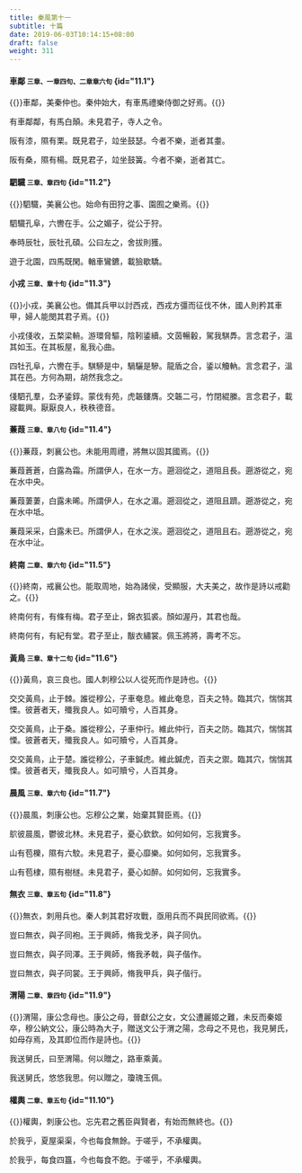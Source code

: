 ```yaml
---
title: 秦風第十一
subtitle: 十篇
date: 2019-06-03T10:14:15+08:00
draft: false
weight: 311
---
```


#### 車鄰 <small>三章、一章四句、二章章六句</small> {id="11.1"}

{{<alert info>}}車鄰，美秦仲也。秦仲始大，有車馬禮樂侍御之好焉。{{</alert>}}

<p id="11.1.1">有車鄰鄰，有馬白顛。未見君子，寺人之令。</p>
<p id="11.1.2">阪有漆，隰有栗。既見君子，竝坐鼓瑟。今者不樂，逝者其耋。</p>
<p id="11.1.3">阪有桑，隰有楊。既見君子，竝坐鼓簧。今者不樂，逝者其亡。</p>

#### 駟驖 <small>三章、章四句</small> {id="11.2"}

{{<alert info>}}駟驖，美襄公也。始命有田狩之事、園囿之樂焉。{{</alert>}}

<p id="11.2.1">駟驖孔阜，六轡在手。公之媚子，從公于狩。</p>
<p id="11.2.2">奉時辰牡，辰牡孔碩。公曰左之，舍拔則獲。</p>
<p id="11.2.3">遊于北園，四馬既閑。輶車鸞鑣，載獫歇驕。</p>

#### 小戎 <small>三章、章十句</small> {id="11.3"}

{{<alert info>}}小戎，美襄公也。備其兵甲以討西戎，西戎方彊而征伐不休，國人則矜其車甲，婦人能閔其君子焉。{{</alert>}}

<p id="11.3.1">小戎俴收，五楘梁輈。游環脅驅，陰靷鋈續。文茵暢轂，駕我騏馵。言念君子，溫其如玉。在其板屋，亂我心曲。</p>
<p id="11.3.2">四牡孔阜，六轡在手。騏駵是中，騧驪是驂。龍盾之合，鋈以觼軜。言念君子，溫其在邑。方何為期，胡然我念之。</p>
<p id="11.3.3">俴駟孔羣，厹矛鋈錞。蒙伐有苑，虎韔鏤膺。交韔二弓，竹閉緄縢。言念君子，載寢載興。厭厭良人，秩秩德音。</p>

#### 蒹葭 <small>三章、章八句</small> {id="11.4"}

{{<alert info>}}蒹葭，刺襄公也。未能用周禮，將無以固其國焉。{{</alert>}}

<p id="11.4.1">蒹葭蒼蒼，白露為霜。所謂伊人，在水一方。遡洄從之，道阻且長。遡游從之，宛在水中央。</p>
<p id="11.4.2">蒹葭萋萋，白露未晞。所謂伊人，在水之湄。遡洄從之，道阻且躋。遡游從之，宛在水中坻。</p>
<p id="11.4.3">蒹葭采采，白露未已。所謂伊人，在水之涘。遡洄從之，道阻且右。遡游從之，宛在水中沚。</p>

#### 終南 <small>二章、章六句</small> {id="11.5"}

{{<alert info>}}終南，戒襄公也。能取周地，始為諸侯，受顯服，大夫美之，故作是詩以戒勸之。{{</alert>}}

<p id="11.5.1">終南何有，有條有梅。君子至止，錦衣狐裘。顏如渥丹，其君也哉。</p>
<p id="11.5.2">終南何有，有紀有堂。君子至止，黻衣繡裳。佩玉將將，壽考不忘。</p>

#### 黃鳥 <small>三章、章十二句</small> {id="11.6"}

{{<alert info>}}黃鳥，哀三良也。國人刺穆公以人從死而作是詩也。{{</alert>}}

<p id="11.6.1">交交黃鳥，止于棘。誰從穆公，子車奄息。維此奄息，百夫之特。臨其穴，惴惴其慄。彼蒼者天，殲我良人。如可贖兮，人百其身。</p>
<p id="11.6.2">交交黃鳥，止于桑。誰從穆公，子車仲行。維此仲行，百夫之防。臨其穴，惴惴其慄。彼蒼者天，殲我良人。如可贖兮，人百其身。</p>
<p id="11.6.3">交交黃鳥，止于楚。誰從穆公，子車鍼虎。維此鍼虎，百夫之禦。臨其穴，惴惴其慄。彼蒼者天，殲我良人。如可贖兮，人百其身。</p>

#### 晨風 <small>三章、章六句</small> {id="11.7"}

{{<alert info>}}晨風，刺康公也。忘穆公之業，始棄其賢臣焉。{{</alert>}}

<p id="11.7.1">鴥彼晨風，鬱彼北林。未見君子，憂心欽欽。如何如何，忘我實多。</p>
<p id="11.7.2">山有苞櫟，隰有六駮。未見君子，憂心靡樂。如何如何，忘我實多。</p>
<p id="11.7.3">山有苞棣，隰有樹檖。未見君子，憂心如醉。如何如何，忘我實多。</p>

#### 無衣 <small>三章、章五句</small> {id="11.8"}

{{<alert info>}}無衣，刺用兵也。秦人刺其君好攻戰，亟用兵而不與民同欲焉。{{</alert>}}

<p id="11.8.1">豈曰無衣，與子同袍。王于興師，脩我戈矛，與子同仇。</p>
<p id="11.8.2">豈曰無衣，與子同澤。王于興師，脩我矛戟，與子偕作。</p>
<p id="11.8.3">豈曰無衣，與子同裳。王于興師，脩我甲兵，與子偕行。</p>

#### 渭陽 <small>二章、章四句</small> {id="11.9"}

{{<alert info>}}渭陽，康公念母也。康公之母，晉獻公之女，文公遭麗姬之難，未反而秦姬卒，穆公納文公，康公時為大子，贈送文公于渭之陽，念母之不見也，我見舅氏，如母存焉，及其即位而作是詩也。{{</alert>}}

<p id="11.9.1">我送舅氏，曰至渭陽。何以贈之，路車乘黃。</p>
<p id="11.9.2">我送舅氏，悠悠我思。何以贈之，瓊瑰玉佩。</p>

#### 權輿 <small>二章、章五句</small> {id="11.10"}

{{<alert info>}}權輿，刺康公也。忘先君之舊臣與賢者，有始而無終也。{{</alert>}}

<p id="11.10.1">於我乎，夏屋渠渠，今也每食無餘。于嗟乎，不承權輿。</p>
<p id="11.10.2">於我乎，每食四簋，今也每食不飽。于嗟乎，不承權輿。</p>
